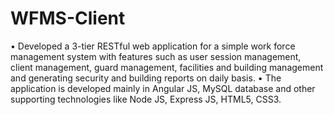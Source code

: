 # WFMS-Client

•	Developed a 3-tier RESTful web application for a simple work force management system with features such as user session management, client management, guard management, facilities and building management and generating security and building reports on daily basis.
•	The application is developed mainly in Angular JS, MySQL database and other supporting technologies like Node JS, Express JS, HTML5, CSS3.
